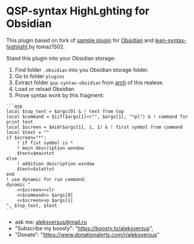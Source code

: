 # QSP-syntax HighLghting for Obsidian
<!-- https://docs.obsidian.md/Plugins/Getting+started/Build+a+plugin -->

This plugin based on fork of [sample plugin](https://github.com/obsidianmd/obsidian-sample-plugin) for [Obsidian](https://obsidian.md) and [lean-syntax-highlight
](https://github.com/tomaz1502/lean-syntax-highlight/tree/main?tab=readme-ov-file) by tomaz1502.

Stand this plugin into your Obsidian storage:

1. Find folder `.obsidian` into you Obsidian storage folder.
2. Go to folder `plugins`
3. Extract folder `qsp-syntax-obsidian` from [arch](https://github.com/AleksVersus/qsp-syntax-obsidian/releases) of this realese.
4. Load or reload Obsidian
5. Prove syntax work by this fragment:

````
```qsp
local $top_text = $args[0] & ! text from top
local $command = $iif($args[1]<>"", $args[1], "*pl") & ! command for print text
local $screen = $mid($args[1], 1, 1) & ! first symbol from command
local $text = ""
if $screen="*":
	! if fist symbol is *
	! main description wondow
	$text=$maintxt
else
	! addition description window
	$text=$stattxt
end
! use dynamic for run command:
dynamic "
	<<$screen>>clr
	<<$command>> $args[0]
	<<$screen>>p $args[1]
", $top_text, $text
```
````

- ask me: aleksversus@mail.ru
- "Subscribe my boosty": "https://boosty.to/aleksversus",
- "Donate": "https://www.donationalerts.com/r/aleksversus"
